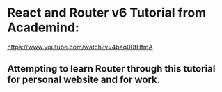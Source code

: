 # React and Router v6 Tutorial from Academind:

https://www.youtube.com/watch?v=4baq00tHfmA

## Attempting to learn Router through this tutorial for personal website and for work.
